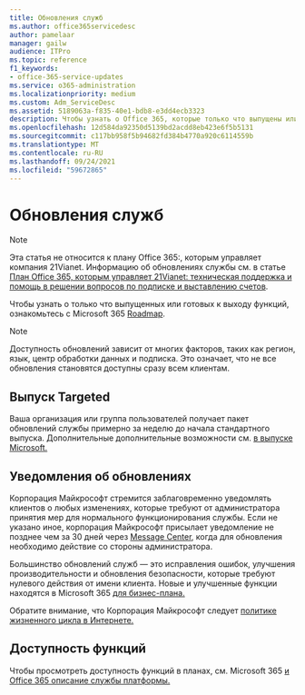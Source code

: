 ```yaml
---
title: Обновления служб
ms.author: office365servicedesc
author: pamelaar
manager: gailw
audience: ITPro
ms.topic: reference
f1_keywords:
- office-365-service-updates
ms.service: o365-administration
ms.localizationpriority: medium
ms.custom: Adm_ServiceDesc
ms.assetid: 5189063a-f835-40e1-bdb8-e3dd4ecb3323
description: Чтобы узнать о Office 365, которые только что выпущены или вот-вот будут выпущены, ознакомьтесь с Microsoft 365 Roadmap.
ms.openlocfilehash: 12d584da92350d5139bd2acdd8eb423e6f5b5131
ms.sourcegitcommit: c117bb958f5b94682fd384b4770a920c6114559b
ms.translationtype: MT
ms.contentlocale: ru-RU
ms.lasthandoff: 09/24/2021
ms.locfileid: "59672865"
---
```

# <a name="service-updates"></a>Обновления служб

> [!NOTE]
> Эта статья не относится к плану Office 365:, которым управляет компания 21Vianet. Информацию об обновлениях службы см. в статье [План Office 365, которым управляет 21Vianet: техническая поддержка и помощь в решении вопросов по подписке и выставлению счетов](/microsoft-365/admin/contact-support-for-business-products). 
  
Чтобы узнать о только что выпущенных или готовых к выходу функций, ознакомьтесь с Microsoft 365 [Roadmap](https://go.microsoft.com/fwlink/?LinkId=509914).
  
> [!NOTE]
> Доступность обновлений зависит от многих факторов, таких как регион, язык, центр обработки данных и подписка. Это означает, что не все обновления становятся доступны сразу всем клиентам. 
  
## <a name="targeted-release"></a>Выпуск Targeted

Ваша организация или группа пользователей получает пакет обновлений службы примерно за неделю до начала стандартного выпуска. Дополнительные дополнительные возможности см. [в выпуске Microsoft.](/office365/admin/manage/release-options-in-office-365) 
  
## <a name="update-notifications"></a>Уведомления об обновлениях

Корпорация Майкрософт стремится заблаговременно уведомлять клиентов о любых изменениях, которые требуют от администратора принятия мер для нормального функционирования службы. Если не указано иное, корпорация Майкрософт присылает уведомление не позднее чем за 30 дней через [Message Center](/office365/admin/manage/message-center), когда для обновления необходимо действие со стороны администратора. 
  
Большинство обновлений служб — это исправления ошибок, улучшения производительности и обновления безопасности, которые требуют нулевого действия от имени клиента. Новые и улучшенные функции находятся в Microsoft 365 [для бизнес-плана.](https://roadmap.office.com/)
  
Обратите внимание, что Корпорация Майкрософт следует [политике жизненного цикла в Интернете.](https://support.microsoft.com/lifecycle#gp/osslpolicy)
  
## <a name="feature-availability"></a>Доступность функций

Чтобы просмотреть доступность функций в планах, см. Microsoft 365 [и Office 365 описание службы платформы.](office-365-platform-service-description.md)
